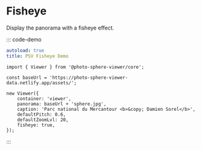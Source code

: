 # Fisheye

Display the panorama with a fisheye effect.

::: code-demo

```yaml
autoload: true
title: PSV Fisheye Demo
```

```js{11}
import { Viewer } from '@photo-sphere-viewer/core';

const baseUrl = 'https://photo-sphere-viewer-data.netlify.app/assets/';

new Viewer({
    container: 'viewer',
    panorama: baseUrl + 'sphere.jpg',
    caption: 'Parc national du Mercantour <b>&copy; Damien Sorel</b>',
    defaultPitch: 0.6,
    defaultZoomLvl: 20,
    fisheye: true,
});
```

:::
